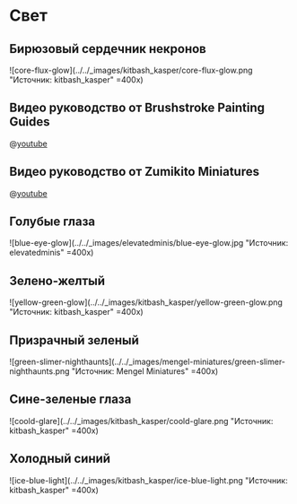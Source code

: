 # Свет

## Бирюзовый сердечник некронов

![core-flux-glow](../../_images/kitbash_kasper/core-flux-glow.png "Источник: kitbash_kasper" =400x)

## Видео руководство от Brushstroke Painting Guides

@[youtube](https://youtu.be/N9anFZQ9ALE?si=PPji3yx3nVBvB8Rd)

## Видео руководство от Zumikito Miniatures

@[youtube](https://youtu.be/lGxjc7cdwms?si=IOR0gDhHV-pQ1Cl-)

## Голубые глаза

![blue-eye-glow](../../_images/elevatedminis/blue-eye-glow.jpg "Источник: elevatedminis" =400x)

## Зелено-желтый

![yellow-green-glow](../../_images/kitbash_kasper/yellow-green-glow.png "Источник: kitbash_kasper" =400x)

## Призрачный зеленый

![green-slimer-nighthaunts](../../_images/mengel-miniatures/green-slimer-nighthaunts.png "Источник: Mengel Miniatures" =400x)

## Сине-зеленые глаза

![coold-glare](../../_images/kitbash_kasper/coold-glare.png "Источник: kitbash_kasper" =400x)

## Холодный синий

![ice-blue-light](../../_images/kitbash_kasper/ice-blue-light.png "Источник: kitbash_kasper" =400x)
